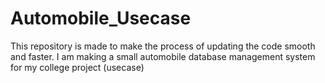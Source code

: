 # Automobile_Usecase
This repository is made to make the process of updating the code smooth and faster. I am making a small automobile database management system for my college project (usecase)
